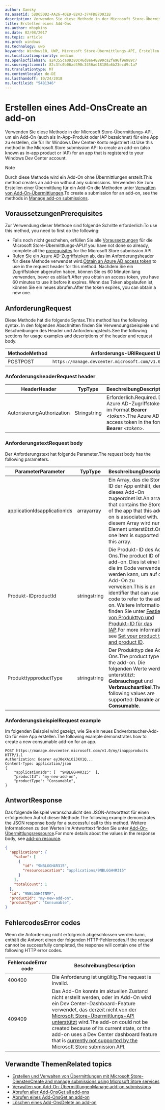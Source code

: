 ```yaml
---
author: Xansky
ms.assetid: 5BD650D2-AA26-4DE9-8243-374FDB7D932B
description: Verwenden Sie diese Methode in der Microsoft Store-Übermittlungs-API zum Erstellen eines Add-Ons für eine App, die für Ihr Windows Dev Center-Konto registriert ist.
title: Erstellen eines Add-Ons
ms.author: mhopkins
ms.date: 02/08/2017
ms.topic: article
ms.prod: windows
ms.technology: uwp
keywords: Windows10, UWP, Microsoft Store-Übermittlungs-API, Erstellen eines Add-Ons, In-App-Produkt, IAP
ms.localizationpriority: medium
ms.openlocfilehash: a24355ca09380c46d8e648899ca2fe96f9e989c7
ms.sourcegitcommit: 82c3fc0b06ad490c3456ad18180a6b23ecd9c1a7
ms.translationtype: MT
ms.contentlocale: de-DE
ms.lasthandoff: 10/24/2018
ms.locfileid: "5481346"
---
```

# <a name="create-an-add-on"></a><span data-ttu-id="b9c5e-104">Erstellen eines Add-Ons</span><span class="sxs-lookup"><span data-stu-id="b9c5e-104">Create an add-on</span></span>

<span data-ttu-id="b9c5e-105">Verwenden Sie diese Methode in der Microsoft Store-Übermittlungs-API, um ein Add-On (auch als In-App-Produkt oder IAP bezeichnet) für eine App zu erstellen, die für Ihr Windows Dev Center-Konto registriert ist.</span><span class="sxs-lookup"><span data-stu-id="b9c5e-105">Use this method in the Microsoft Store submission API to create an add-on (also known as in-app product or IAP) for an app that is registered to your Windows Dev Center account.</span></span>

> [!NOTE]
> <span data-ttu-id="b9c5e-106">Durch diese Methode wird ein Add-On ohne Übermittlungen erstellt.</span><span class="sxs-lookup"><span data-stu-id="b9c5e-106">This method creates an add-on without any submissions.</span></span> <span data-ttu-id="b9c5e-107">Verwenden Sie zum Erstellen einer Übermittlung für ein Add-On die Methoden unter [Verwalten von Add-On-Übermittlungen](manage-add-on-submissions.md).</span><span class="sxs-lookup"><span data-stu-id="b9c5e-107">To create a submission for an add-on, see the methods in [Manage add-on submissions](manage-add-on-submissions.md).</span></span>

## <a name="prerequisites"></a><span data-ttu-id="b9c5e-108">Voraussetzungen</span><span class="sxs-lookup"><span data-stu-id="b9c5e-108">Prerequisites</span></span>

<span data-ttu-id="b9c5e-109">Zur Verwendung dieser Methode sind folgende Schritte erforderlich:</span><span class="sxs-lookup"><span data-stu-id="b9c5e-109">To use this method, you need to first do the following:</span></span>

* <span data-ttu-id="b9c5e-110">Falls noch nicht geschehen, erfüllen Sie alle [Voraussetzungen](create-and-manage-submissions-using-windows-store-services.md#prerequisites) für die Microsoft Store-Übermittlungs-API.</span><span class="sxs-lookup"><span data-stu-id="b9c5e-110">If you have not done so already, complete all the [prerequisites](create-and-manage-submissions-using-windows-store-services.md#prerequisites) for the Microsoft Store submission API.</span></span>
* <span data-ttu-id="b9c5e-111">[Rufen Sie ein Azure AD-Zugriffstoken ab](create-and-manage-submissions-using-windows-store-services.md#obtain-an-azure-ad-access-token), das im Anforderungsheader für diese Methode verwendet wird.</span><span class="sxs-lookup"><span data-stu-id="b9c5e-111">[Obtain an Azure AD access token](create-and-manage-submissions-using-windows-store-services.md#obtain-an-azure-ad-access-token) to use in the request header for this method.</span></span> <span data-ttu-id="b9c5e-112">Nachdem Sie ein Zugriffstoken abgerufen haben, können Sie es 60 Minuten lang verwenden, bevor es abläuft.</span><span class="sxs-lookup"><span data-stu-id="b9c5e-112">After you obtain an access token, you have 60 minutes to use it before it expires.</span></span> <span data-ttu-id="b9c5e-113">Wenn das Token abgelaufen ist, können Sie ein neues abrufen.</span><span class="sxs-lookup"><span data-stu-id="b9c5e-113">After the token expires, you can obtain a new one.</span></span>

## <a name="request"></a><span data-ttu-id="b9c5e-114">Anforderung</span><span class="sxs-lookup"><span data-stu-id="b9c5e-114">Request</span></span>

<span data-ttu-id="b9c5e-115">Diese Methode hat die folgende Syntax.</span><span class="sxs-lookup"><span data-stu-id="b9c5e-115">This method has the following syntax.</span></span> <span data-ttu-id="b9c5e-116">In den folgenden Abschnitten finden Sie Verwendungsbeispiele und Beschreibungen des Header und Anforderungstexts.</span><span class="sxs-lookup"><span data-stu-id="b9c5e-116">See the following sections for usage examples and descriptions of the header and request body.</span></span>

| <span data-ttu-id="b9c5e-117">Methode</span><span class="sxs-lookup"><span data-stu-id="b9c5e-117">Method</span></span> | <span data-ttu-id="b9c5e-118">Anforderungs-URI</span><span class="sxs-lookup"><span data-stu-id="b9c5e-118">Request URI</span></span>                                                      |
|--------|------------------------------------------------------------------|
| <span data-ttu-id="b9c5e-119">POST</span><span class="sxs-lookup"><span data-stu-id="b9c5e-119">POST</span></span>    | ```https://manage.devcenter.microsoft.com/v1.0/my/inappproducts``` |


### <a name="request-header"></a><span data-ttu-id="b9c5e-120">Anforderungsheader</span><span class="sxs-lookup"><span data-stu-id="b9c5e-120">Request header</span></span>

| <span data-ttu-id="b9c5e-121">Header</span><span class="sxs-lookup"><span data-stu-id="b9c5e-121">Header</span></span>        | <span data-ttu-id="b9c5e-122">Typ</span><span class="sxs-lookup"><span data-stu-id="b9c5e-122">Type</span></span>   | <span data-ttu-id="b9c5e-123">Beschreibung</span><span class="sxs-lookup"><span data-stu-id="b9c5e-123">Description</span></span>                                                                 |
|---------------|--------|-----------------------------------------------------------------------------|
| <span data-ttu-id="b9c5e-124">Autorisierung</span><span class="sxs-lookup"><span data-stu-id="b9c5e-124">Authorization</span></span> | <span data-ttu-id="b9c5e-125">String</span><span class="sxs-lookup"><span data-stu-id="b9c5e-125">string</span></span> | <span data-ttu-id="b9c5e-126">Erforderlich.</span><span class="sxs-lookup"><span data-stu-id="b9c5e-126">Required.</span></span> <span data-ttu-id="b9c5e-127">Das Azure AD-Zugriffstoken im Format **Bearer** &lt;*token*&gt;.</span><span class="sxs-lookup"><span data-stu-id="b9c5e-127">The Azure AD access token in the form **Bearer** &lt;*token*&gt;.</span></span> |


### <a name="request-body"></a><span data-ttu-id="b9c5e-128">Anforderungstext</span><span class="sxs-lookup"><span data-stu-id="b9c5e-128">Request body</span></span>

<span data-ttu-id="b9c5e-129">Der Anforderungstext hat folgende Parameter.</span><span class="sxs-lookup"><span data-stu-id="b9c5e-129">The request body has the following parameters.</span></span>

|  <span data-ttu-id="b9c5e-130">Parameter</span><span class="sxs-lookup"><span data-stu-id="b9c5e-130">Parameter</span></span>  |  <span data-ttu-id="b9c5e-131">Typ</span><span class="sxs-lookup"><span data-stu-id="b9c5e-131">Type</span></span>  |  <span data-ttu-id="b9c5e-132">Beschreibung</span><span class="sxs-lookup"><span data-stu-id="b9c5e-132">Description</span></span>  |  <span data-ttu-id="b9c5e-133">Erforderlich</span><span class="sxs-lookup"><span data-stu-id="b9c5e-133">Required</span></span>  |
|------|------|------|------|
|  <span data-ttu-id="b9c5e-134">applicationIds</span><span class="sxs-lookup"><span data-stu-id="b9c5e-134">applicationIds</span></span>  |  <span data-ttu-id="b9c5e-135">array</span><span class="sxs-lookup"><span data-stu-id="b9c5e-135">array</span></span>  |  <span data-ttu-id="b9c5e-136">Ein Array, das die Store-ID der App enthält, der dieses Add-On zugeordnet ist.</span><span class="sxs-lookup"><span data-stu-id="b9c5e-136">An array that contains the Store ID of the app that this add-on is associated with.</span></span> <span data-ttu-id="b9c5e-137">In diesem Array wird nur ein Element unterstützt.</span><span class="sxs-lookup"><span data-stu-id="b9c5e-137">Only one item is supported in this array.</span></span>   |  <span data-ttu-id="b9c5e-138">Ja</span><span class="sxs-lookup"><span data-stu-id="b9c5e-138">Yes</span></span>  |
|  <span data-ttu-id="b9c5e-139">Produkt-ID</span><span class="sxs-lookup"><span data-stu-id="b9c5e-139">productId</span></span>  |  <span data-ttu-id="b9c5e-140">string</span><span class="sxs-lookup"><span data-stu-id="b9c5e-140">string</span></span>  |  <span data-ttu-id="b9c5e-141">Die Produkt-ID des Add-Ons.</span><span class="sxs-lookup"><span data-stu-id="b9c5e-141">The product ID of the add-on.</span></span> <span data-ttu-id="b9c5e-142">Dies ist eine ID, die im Code verwendet werden kann, um auf das Add-On zu verweisen.</span><span class="sxs-lookup"><span data-stu-id="b9c5e-142">This is an identifier that can use in code to refer to the add-on.</span></span> <span data-ttu-id="b9c5e-143">Weitere Informationen finden Sie unter [Festlegen von Produkttyp und Produkt-ID für das IAP](https://msdn.microsoft.com/windows/uwp/publish/set-your-iap-product-id).</span><span class="sxs-lookup"><span data-stu-id="b9c5e-143">For more information, see [Set your product type and product ID](https://msdn.microsoft.com/windows/uwp/publish/set-your-iap-product-id).</span></span>  |  <span data-ttu-id="b9c5e-144">Ja</span><span class="sxs-lookup"><span data-stu-id="b9c5e-144">Yes</span></span>  |
|  <span data-ttu-id="b9c5e-145">Produkttyp</span><span class="sxs-lookup"><span data-stu-id="b9c5e-145">productType</span></span>  |  <span data-ttu-id="b9c5e-146">string</span><span class="sxs-lookup"><span data-stu-id="b9c5e-146">string</span></span>  |  <span data-ttu-id="b9c5e-147">Der Produkttyp des Add-Ons.</span><span class="sxs-lookup"><span data-stu-id="b9c5e-147">The product type of the add-on.</span></span> <span data-ttu-id="b9c5e-148">Die folgenden Werte werden unterstützt: **Gebrauchsgut** und **Verbrauchsartikel**.</span><span class="sxs-lookup"><span data-stu-id="b9c5e-148">The following values are supported: **Durable** and **Consumable**.</span></span>  |  <span data-ttu-id="b9c5e-149">Ja</span><span class="sxs-lookup"><span data-stu-id="b9c5e-149">Yes</span></span>  |


### <a name="request-example"></a><span data-ttu-id="b9c5e-150">Anforderungsbeispiel</span><span class="sxs-lookup"><span data-stu-id="b9c5e-150">Request example</span></span>

<span data-ttu-id="b9c5e-151">Im folgenden Beispiel wird gezeigt, wie Sie ein neues Endverbraucher-Add-On für eine App erstellen.</span><span class="sxs-lookup"><span data-stu-id="b9c5e-151">The following example demonstrates how to create a new consumable add-on for an app.</span></span>

```syntax
POST https://manage.devcenter.microsoft.com/v1.0/my/inappproducts HTTP/1.1
Authorization: Bearer eyJ0eXAiOiJKV1Q...
Content-Type: application/json
{
    "applicationIds": [  "9NBLGGH4R315"  ],
    "productId": "my-new-add-on",
    "productType": "Consumable",
}
```

## <a name="response"></a><span data-ttu-id="b9c5e-152">Antwort</span><span class="sxs-lookup"><span data-stu-id="b9c5e-152">Response</span></span>

<span data-ttu-id="b9c5e-153">Das folgende Beispiel veranschaulicht den JSON-Antworttext für einen erfolgreichen Aufruf dieser Methode.</span><span class="sxs-lookup"><span data-stu-id="b9c5e-153">The following example demonstrates the JSON response body for a successful call to this method.</span></span> <span data-ttu-id="b9c5e-154">Weitere Informationen zu den Werten im Antworttext finden Sie unter [Add-On-Übermittlungsressource](manage-add-ons.md#add-on-object).</span><span class="sxs-lookup"><span data-stu-id="b9c5e-154">For more details about the values in the response body, see [add-on resource](manage-add-ons.md#add-on-object).</span></span>

```json
{
  "applications": {
    "value": [
      {
        "id": "9NBLGGH4R315",
        "resourceLocation": "applications/9NBLGGH4R315"
      }
    ],
    "totalCount": 1
  },
  "id": "9NBLGGH4TNMP",
  "productId": "my-new-add-on",
  "productType": "Consumable",
}
```

## <a name="error-codes"></a><span data-ttu-id="b9c5e-155">Fehlercodes</span><span class="sxs-lookup"><span data-stu-id="b9c5e-155">Error codes</span></span>

<span data-ttu-id="b9c5e-156">Wenn die Anforderung nicht erfolgreich abgeschlossen werden kann, enthält die Antwort einen der folgenden HTTP-Fehlercodes.</span><span class="sxs-lookup"><span data-stu-id="b9c5e-156">If the request cannot be successfully completed, the response will contain one of the following HTTP error codes.</span></span>

| <span data-ttu-id="b9c5e-157">Fehlercode</span><span class="sxs-lookup"><span data-stu-id="b9c5e-157">Error code</span></span> |  <span data-ttu-id="b9c5e-158">Beschreibung</span><span class="sxs-lookup"><span data-stu-id="b9c5e-158">Description</span></span>                                                                                                                                                                           |
|--------|------------------|
| <span data-ttu-id="b9c5e-159">400</span><span class="sxs-lookup"><span data-stu-id="b9c5e-159">400</span></span>  | <span data-ttu-id="b9c5e-160">Die Anforderung ist ungültig.</span><span class="sxs-lookup"><span data-stu-id="b9c5e-160">The request is invalid.</span></span> |
| <span data-ttu-id="b9c5e-161">409</span><span class="sxs-lookup"><span data-stu-id="b9c5e-161">409</span></span>  | <span data-ttu-id="b9c5e-162">Das Add-On konnte im aktuellen Zustand nicht erstellt werden, oder im Add-On wird ein Dev Center-Dashboard-Feature verwendet, das [derzeit nicht von der Microsoft Store-Übermittlungs-API unterstützt](create-and-manage-submissions-using-windows-store-services.md#not_supported) wird.</span><span class="sxs-lookup"><span data-stu-id="b9c5e-162">The add-on could not be created because of its current state, or the add-on uses a Dev Center dashboard feature that is [currently not supported by the Microsoft Store submission API](create-and-manage-submissions-using-windows-store-services.md#not_supported).</span></span> |   


## <a name="related-topics"></a><span data-ttu-id="b9c5e-163">Verwandte Themen</span><span class="sxs-lookup"><span data-stu-id="b9c5e-163">Related topics</span></span>

* [<span data-ttu-id="b9c5e-164">Erstellen und Verwalten von Übermittlungen mit Microsoft Store-Diensten</span><span class="sxs-lookup"><span data-stu-id="b9c5e-164">Create and manage submissions using Microsoft Store services</span></span>](create-and-manage-submissions-using-windows-store-services.md)
* [<span data-ttu-id="b9c5e-165">Verwalten von Add-On-Übermittlungen</span><span class="sxs-lookup"><span data-stu-id="b9c5e-165">Manage add-on submissions</span></span>](manage-add-on-submissions.md)
* [<span data-ttu-id="b9c5e-166">Abrufen aller Add-Ons</span><span class="sxs-lookup"><span data-stu-id="b9c5e-166">Get all add-ons</span></span>](get-all-add-ons.md)
* [<span data-ttu-id="b9c5e-167">Abrufen eines Add-Ons</span><span class="sxs-lookup"><span data-stu-id="b9c5e-167">Get an add-on</span></span>](get-an-add-on.md)
* [<span data-ttu-id="b9c5e-168">Löschen eines Add-Ons</span><span class="sxs-lookup"><span data-stu-id="b9c5e-168">Delete an add-on</span></span>](delete-an-add-on.md)
